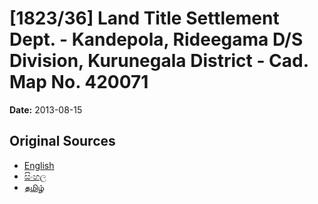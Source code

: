 # [1823/36] Land Title Settlement Dept. - Kandepola, Rideegama D/S Division, Kurunegala District - Cad. Map No. 420071

**Date:** 2013-08-15

## Original Sources

- [English](https://documents.gov.lk/view/extra-gazettes/2013/8/1823-36_E.pdf)
- [සිංහල](https://documents.gov.lk/view/extra-gazettes/2013/8/1823-36_S.pdf)
- [தமிழ்](https://documents.gov.lk/view/extra-gazettes/2013/8/1823-36_T.pdf)
